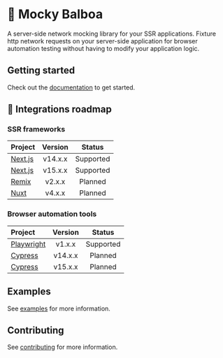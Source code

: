# 🥊 Mocky Balboa

A server-side network mocking library for your SSR applications. Fixture http network requests on your server-side application for browser automation testing without having to modify your application logic.

## Getting started

Check out the [documentation](https://docs.mockybalboa.com) to get started.

## 🚧 Integrations roadmap

### SSR frameworks

| Project | Version | Status |
| :--- | :---: | :---: |
| [Next.js](https://nextjs.org/) | v14.x.x | Supported |
| [Next.js](https://nextjs.org/) | v15.x.x | Supported |
| [Remix](https://remix.run/) | v2.x.x | Planned |
| [Nuxt](https://nuxt.com/) | v4.x.x | Planned |

### Browser automation tools

| Project | Version | Status |
| :--- | :---: | :---: |
| [Playwright](https://playwright.dev/) | v1.x.x | Supported |
| [Cypress](https://www.cypress.io/) | v14.x.x | Planned |
| [Cypress](https://www.cypress.io/) | v15.x.x | Planned |

## Examples

See [examples](examples/README.md) for more information.

## Contributing

See [contributing](CONTRIBUTING.md) for more information.
